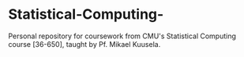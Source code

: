 # Statistical-Computing-
Personal repository for coursework from CMU's Statistical Computing course [36-650], taught by Pf. Mikael Kuusela.
